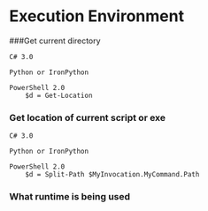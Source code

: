 				
				
# Execution Environment				


###Get current directory				

```
C# 3.0			

Python or IronPython			

PowerShell 2.0	
	$d = Get-Location		
```

### Get location of current script or exe


```
C# 3.0			

Python or IronPython			

PowerShell 2.0	
	$d = Split-Path $MyInvocation.MyCommand.Path		
```

### What runtime is being used				

				
